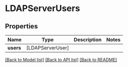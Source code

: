 # LDAPServerUsers

## Properties

Name | Type | Description | Notes
------------ | ------------- | ------------- | -------------
**users** | [LDAPServerUser] |  | 

[[Back to Model list]](../README.md#documentation-for-models) [[Back to API list]](../README.md#documentation-for-api-endpoints) [[Back to README]](../README.md)


